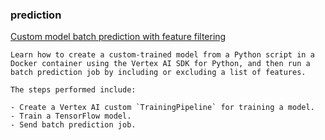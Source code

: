 
### prediction 


[Custom model batch prediction with feature filtering](https://github.com/GoogleCloudPlatform/vertex-ai-samples/blob/main/notebooks/official/prediction/custom_batch_prediction_feature_filter.ipynb)

```
Learn how to create a custom-trained model from a Python script in a Docker container using the Vertex AI SDK for Python, and then run a batch prediction job by including or excluding a list of features.

The steps performed include:

- Create a Vertex AI custom `TrainingPipeline` for training a model.
- Train a TensorFlow model.
- Send batch prediction job.

```

